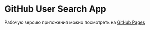 # GitHub User Search App

Рабочую версию приложения можно посмотреть на [GitHub Pages](https://yomche.github.io/github-user-search-app/)
